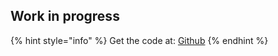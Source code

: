## Work in progress

{% hint style="info" %}
Get the code at: [Github](https://github.com/tiny-engines-code/webhook-service-walkthrough)
{% endhint %}
